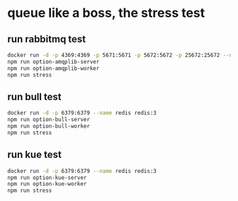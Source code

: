 # queue like a boss, the stress test

## run rabbitmq test
```bash
docker run -d -p 4369:4369 -p 5671:5671 -p 5672:5672 -p 25672:25672 --name test-rabbit rabbitmq:3
npm run option-amqplib-server
npm run option-amqplib-worker
npm run stress
```

## run bull test
```bash
docker run -d -p 6379:6379 --name redis redis:3
npm run option-bull-server
npm run option-bull-worker
npm run stress
```

## run kue test
```bash
docker run -d -p 6379:6379 --name redis redis:3
npm run option-kue-server
npm run option-kue-worker
npm run stress
```
